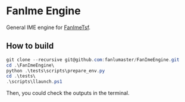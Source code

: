 # FanIme Engine

General IME engine for [FanImeTsf](https://github.com/fanlumaster/FanImeTsf).

## How to build

```powershell
git clone --recursive git@github.com:fanlumaster/FanImeEngine.git
cd .\FanImeEngine\
python .\tests\scripts\prepare_env.py
cd .\tests\
.\scripts\llaunch.ps1
```

Then, you could check the outputs in the terminal.

